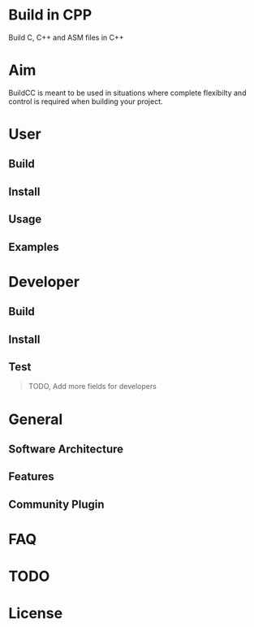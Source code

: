 # Build in CPP

Build C, C++ and ASM files in C++

# Aim

BuildCC is meant to be used in situations where complete flexibilty and control is required when building your project.

# User

## Build

## Install

## Usage

## Examples

# Developer

## Build

## Install

## Test

> TODO, Add more fields for developers

# General

## Software Architecture

## Features

## Community Plugin

# FAQ

# TODO

# License
